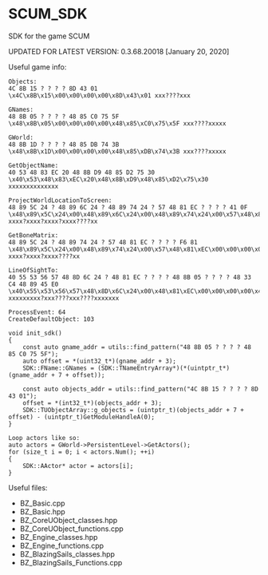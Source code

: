 # SCUM_SDK
SDK for the game SCUM

UPDATED FOR LATEST VERSION: 0.3.68.20018 [January 20, 2020]

Useful game info:
```
Objects:
4C 8B 15 ? ? ? ? 8D 43 01
\x4C\x8B\x15\x00\x00\x00\x00\x8D\x43\x01 xxx????xxx

GNames:
48 8B 05 ? ? ? ? 48 85 C0 75 5F
\x48\x8B\x05\x00\x00\x00\x00\x48\x85\xC0\x75\x5F xxx????xxxxx

GWorld:
48 8B 1D ? ? ? ? 48 85 DB 74 3B
\x48\x8B\x1D\x00\x00\x00\x00\x48\x85\xDB\x74\x3B xxx????xxxxx

GetObjectName:
40 53 48 83 EC 20 48 8B D9 48 85 D2 75 30
\x40\x53\x48\x83\xEC\x20\x48\x8B\xD9\x48\x85\xD2\x75\x30 xxxxxxxxxxxxxx

ProjectWorldLocationToScreen:
48 89 5C 24 ? 48 89 6C 24 ? 48 89 74 24 ? 57 48 81 EC ? ? ? ? 41 0F
\x48\x89\x5C\x24\x00\x48\x89\x6C\x24\x00\x48\x89\x74\x24\x00\x57\x48\x81\xEC\x00\x00\x00\x00\x41\x0F xxxx?xxxx?xxxx?xxxx????xx

GetBoneMatrix:
48 89 5C 24 ? 48 89 74 24 ? 57 48 81 EC ? ? ? ? F6 81
\x48\x89\x5C\x24\x00\x48\x89\x74\x24\x00\x57\x48\x81\xEC\x00\x00\x00\x00\xF6\x81 xxxx?xxxx?xxxx????xx

LineOfSightTo:
40 55 53 56 57 48 8D 6C 24 ? 48 81 EC ? ? ? ? 48 8B 05 ? ? ? ? 48 33 C4 48 89 45 E0
\x40\x55\x53\x56\x57\x48\x8D\x6C\x24\x00\x48\x81\xEC\x00\x00\x00\x00\x48\x8B\x05\x00\x00\x00\x00\x48\x33\xC4\x48\x89\x45\xE0 xxxxxxxxx?xxx????xxx????xxxxxxx

ProcessEvent: 64
CreateDefaultObject: 103

void init_sdk()
{
	const auto gname_addr = utils::find_pattern("48 8B 05 ? ? ? ? 48 85 C0 75 5F");
	auto offset = *(uint32_t*)(gname_addr + 3);
	SDK::FName::GNames = (SDK::TNameEntryArray*)(*(uintptr_t*)(gname_addr + 7 + offset));

	const auto objects_addr = utils::find_pattern("4C 8B 15 ? ? ? ? 8D 43 01");
	offset = *(int32_t*)(objects_addr + 3);
	SDK::TUObjectArray::g_objects = (uintptr_t)(objects_addr + 7 + offset) - (uintptr_t)GetModuleHandleA(0);
}

Loop actors like so:
auto actors = GWorld->PersistentLevel->GetActors();
for (size_t i = 0; i < actors.Num(); ++i)
{
	SDK::AActor* actor = actors[i];
}
```

Useful files:
- BZ_Basic.cpp
- BZ_Basic.hpp
- BZ_CoreUObject_classes.hpp
- BZ_CoreUObject_functions.cpp
- BZ_Engine_classes.hpp
- BZ_Engine_functions.cpp
- BZ_BlazingSails_classes.hpp
- BZ_BlazingSails_Functions.cpp
